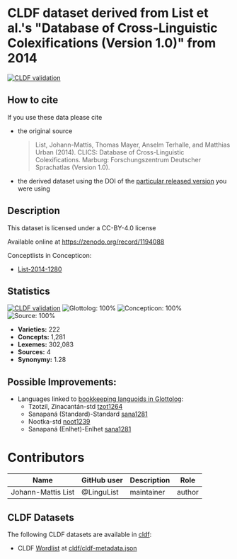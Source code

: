 # CLDF dataset derived from List et al.'s "Database of Cross-Linguistic Colexifications (Version 1.0)" from 2014

[![CLDF validation](https://github.com/clics/clics1-cldf/workflows/CLDF-validation/badge.svg)](https://github.com/clics/clics1-cldf/actions?query=workflow%3ACLDF-validation)

## How to cite

If you use these data please cite
- the original source
  > List, Johann-Mattis, Thomas Mayer, Anselm Terhalle, and Matthias Urban (2014). CLICS: Database of Cross-Linguistic Colexifications. Marburg: Forschungszentrum Deutscher Sprachatlas (Version 1.0).
- the derived dataset using the DOI of the [particular released version](../../releases/) you were using

## Description


This dataset is licensed under a CC-BY-4.0 license

Available online at https://zenodo.org/record/1194088


Conceptlists in Concepticon:
- [List-2014-1280](https://concepticon.clld.org/contributions/List-2014-1280)
## Statistics


[![CLDF validation](https://github.com/clics/clics1-cldf/workflows/CLDF-validation/badge.svg)](https://github.com/clics/clics1-cldf/actions?query=workflow%3ACLDF-validation)
![Glottolog: 100%](https://img.shields.io/badge/Glottolog-100%25-brightgreen.svg "Glottolog: 100%")
![Concepticon: 100%](https://img.shields.io/badge/Concepticon-100%25-brightgreen.svg "Concepticon: 100%")
![Source: 100%](https://img.shields.io/badge/Source-100%25-brightgreen.svg "Source: 100%")

- **Varieties:** 222
- **Concepts:** 1,281
- **Lexemes:** 302,083
- **Sources:** 4
- **Synonymy:** 1.28

## Possible Improvements:

- Languages linked to [bookkeeping languoids in Glottolog](http://glottolog.org/glottolog/glottologinformation#bookkeepinglanguoids):
  - Tzotzil, Zinacantán-std [tzot1264](http://glottolog.org/resource/languoid/id/tzot1264)
  - Sanapaná (Standard)-Standard [sana1281](http://glottolog.org/resource/languoid/id/sana1281)
  - Nootka-std [noot1239](http://glottolog.org/resource/languoid/id/noot1239)
  - Sanapaná (Enlhet)-Enlhet [sana1281](http://glottolog.org/resource/languoid/id/sana1281)



# Contributors

| Name | GitHub user | Description | Role |
| --- | --- | --- | --- |
| Johann-Mattis List | @LinguList | maintainer | author |




## CLDF Datasets

The following CLDF datasets are available in [cldf](cldf):

- CLDF [Wordlist](https://github.com/cldf/cldf/tree/master/modules/Wordlist) at [cldf/cldf-metadata.json](cldf/cldf-metadata.json)